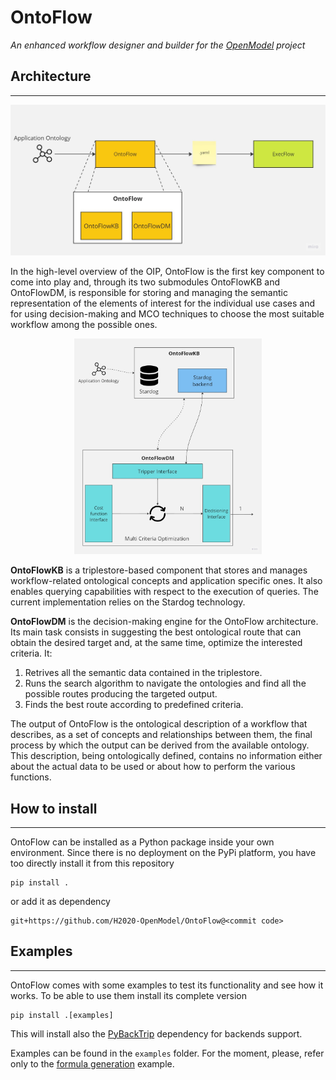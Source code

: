 # OntoFlow
*An enhanced workflow designer and builder for the [OpenModel](https://github.com/H2020-OpenModel/) project*

## Architecture
---
<p align="center">
<img src="docs/images/OntoFlowHighLevel.jpg" alt="OIP High Level Architecture" width="600">
</p>

In the high-level overview of the OIP, OntoFlow is the first key component to come into play and, through its two submodules OntoFlowKB and OntoFlowDM, is responsible for storing and managing the semantic representation of the elements of interest for the individual use cases and for using decision-making and MCO techniques to choose the most suitable workflow among the possible ones.

<p align="center">
<img src="docs/images/OntoFlowArchitecture.jpg" alt="OntoFlow High Level Architecture" width="300">
</p>

**OntoFlowKB** is a triplestore-based component that stores and manages workflow-related ontological concepts and application specific ones. It also enables querying capabilities with respect to the execution of queries. The current implementation relies on the Stardog technology.

**OntoFlowDM**  is the decision-making engine for the OntoFlow architecture. Its main task consists in suggesting the best ontological route that can obtain the desired target and, at the same time, optimize the interested criteria. It:
1. Retrives all the semantic data contained in the triplestore.
2. Runs the search algorithm to navigate the ontologies and find all the possible routes producing the targeted output.
3.	Finds the best route according to predefined criteria.

The output of OntoFlow is the ontological description of a workflow that describes, as a set of concepts and relationships between them, the final process by which the output can be derived from the available ontology. This description, being ontologically defined, contains no information either about the actual data to be used or about how to perform the various functions.

## How to install
---
OntoFlow can be installed as a Python package inside your own environment. Since there is no deployment on the PyPi platform, you have too directly install it from this repository

```
pip install .
```

or add it as dependency

```
git+https://github.com/H2020-OpenModel/OntoFlow@<commit code>
```

## Examples
---
OntoFlow comes with some examples to test its functionality and see how it works. To be able to use them install its complete version

```
pip install .[examples]
```

This will install also the [PyBackTrip](https://github.com/xAlessandroC/PyBackTrip) dependency for backends support.

Examples can be found in the `examples` folder. For the moment, please, refer only to the [formula generation](https://github.com/H2020-OpenModel/OntoFlow/blob/main/examples/datamodel_generation/formula_generation.py) example.